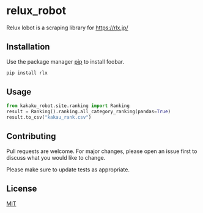 # relux_robot

Relux lobot is a scraping library for https://rlx.jp/

## Installation

Use the package manager [pip](https://pip.pypa.io/en/stable/) to install foobar.

```bash
pip install rlx
```

## Usage

```python
from kakaku_robot.site.ranking import Ranking
result = Ranking().ranking.all_category_ranking(pandas=True)
result.to_csv("kakau_rank.csv")
```

## Contributing
Pull requests are welcome. For major changes, please open an issue first to discuss what you would like to change.

Please make sure to update tests as appropriate.

## License
[MIT](https://choosealicense.com/licenses/mit/)